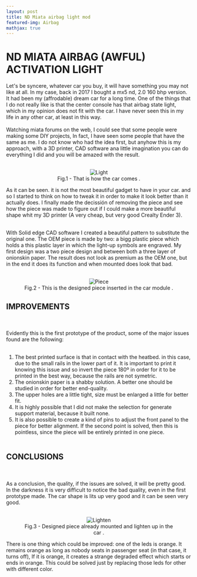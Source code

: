 ```yaml
---
layout: post
title: ND Miata airbag light mod
featured-img: Airbag
mathjax: true
---
```


# ND MIATA AIRBAG (AWFUL) ACTIVATION LIGHT

Let's be syncere, whatever car you buy, it will have something you may not like at all. In my case, back in 2017 I bought a mx5 nd, 2.0 160 bhp version. It had been my (affrodable) dream car for a long time. One of the things that I do not really like is that the center console has that airbag state light, which in my opinion does not fit with the car. I have never seen this in my life in any other car, at least in this way. 
<br/><br/>
Watching miata forums on the web, I could see that some people were making some DIY projects, In fact, I have seen some people that have the same as me. I do not know who had the idea first, but anyhow this is my approach, with a 3D printer, CAD software ana little imagination you can do everything I did and you will be amazed with the result.
<br/><br/>
<figure>
    <div align = "center"><img src="https://images0.autocasion.com/unsafe/700x/unoauto/09/2245/9ffa1167c661ae018ea1eb78cdab1dff4cf114d3.jpeg" alt="Light" class="center">
    <figcaption>Fig.1 - That is how the car comes .</figcaption>
    </div>
</figure>

As it can be seen. it is not the most beautiful gadget to have in your car. and so I started to think on how to tweak it in order to make it look better than it actually does. I finally made the decissión of removing the piece and see how the piece was made to figure out if I could make a more beautiful shape whit my 3D printer (A very cheap, but very good Crealty Ender 3).
<br/><br/>

With Solid edge CAD software I created a beautiful pattern to substitute the original one. The OEM piece is made by two: a bigg plastic piece which holds a this plastic layer in which the light-up symbols are engraved. My first design was a two piece design and between both a three layer of onionskin paper. The result does not look as premium as the OEM one, but in the end it does its function and when mounted does look that bad. 
<br/><br/>
<!--Picture of the designed product-->
<figure>
    <div align = "center"><img src="/assets/img/article_images/Airbag_2.jpg" alt="Piece" class="center">
    <figcaption>Fig.2 - This is the designed piece inserted in the car module .</figcaption>
    </div>
</figure>

## IMPROVEMENTS
<br/><br/>
Evidently this is the first prototype of the product, some of the major issues found are the following:
<br/><br/>
1. The best printed surface is that in contact with the heatbed. in this case, due to the small rails in the lower part of it. It is important to print it knowing this issue and so invert the piece 180º in order for it to be printed in the best way, because the rails are not symetric.
2. The onionskin paper is a shabby solution. A better one should be studied in order for better end-quality.
3. The upper holes are a little tight, size must be enlarged a little for better fit.
4. It is highly possible that I did not make the selection for generate support material, because it built none.
5. It is also possible to create a kind of pins to adjust the front panel to the piece for better alignment. If the second point is solved, then this is pointless, since the piece will be entirely printed in one piece.
<br/><br/>

## CONCLUSIONS
<br/><br/>
As a conclusion, the quality, if the issues are solved, it will be pretty good. In the darkness it is very difficult to notice the bad quality, even in the first prototype made. The car shape is lits up very good and it can be seen very good.
<br/><br/>
<figure>
    <div align = "center"><img src="/assets/img/article_images/Airbag_1.jpg" alt="Lighten" class="center">
    <figcaption>Fig.3 - Designed piece already mounted and lighten up in the car .</figcaption>
    </div>
</figure>

There is one thing which could be improved: one of the leds is orange. It remains orange as long as nobody seats in passenger seat (in that case, it turns off), If it is orange, it creates a strange degraded effect which starts or ends in orange. This could be solved just by replacing those leds for other with different color.

